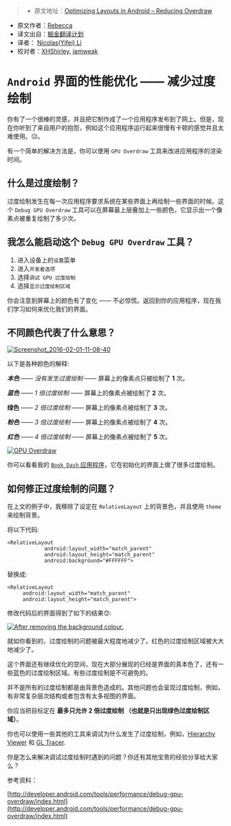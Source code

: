 > * 原文地址：[Optimizing Layouts in Android – Reducing Overdraw](http://riggaroo.co.za/optimizing-layouts-in-android-reducing-overdraw/)
* 原文作者：[Rebecca](https://riggaroo.co.za/female-android-developer/)
* 译文出自：[掘金翻译计划](https://github.com/xitu/gold-miner)
* 译者： [Nicolas(Yifei) Li](https://github.com/yifili09)
* 校对者：[XHShirley](https://github.com/XHShirley), [jamweak](https://github.com/jamweak)

# `Android` 界面的性能优化 —— 减少过度绘制

你有了一个很棒的灵感，并且把它制作成了一个应用程序发布到了网上。但是，现在你听到了来自用户的抱怨，例如这个应用程序运行起来很慢有卡顿的感觉并且太难使用。:disappointed_relieved:。

有一个简单的解决方法是，你可以使用 `GPU Overdraw` 工具来改进应用程序的渲染时间。

## 什么是过度绘制？

过度绘制发生在每一次应用程序要求系统在某些界面上再绘制一些界面的时候。这个 `Debug GPU Overdraw` 工具可以在屏幕最上层叠加上一些颜色，它显示出一个像素点被重复绘制了多少次。

## 我怎么能启动这个 `Debug GPU Overdraw` 工具？

1. 进入设备上的`设置`菜单
2. 进入`开发者选项`
3. 选择`调试 GPU 过度绘制`
4. 选择`显示过度绘制区域`

你会注意到屏幕上的颜色有了变化 —— 不必惊慌。返回到你的应用程序，现在我们学习如何来优化我们的界面。

## 不同颜色代表了什么意思？

[![Screenshot_2016-02-01-11-08-40](https://i1.wp.com/riggaroo.co.za/wp-content/uploads/2016/02/Screenshot_2016-02-01-11-08-40.png?resize=576%2C1024&ssl=1)
](https://i1.wp.com/riggaroo.co.za/wp-content/uploads/2016/02/Screenshot_2016-02-01-11-08-40.png?resize=576%2C1024&ssl=1)

以下是各种颜色的解释:

_**本色**_ —— _没有发生过度绘制_ —— 屏幕上的像素点只被绘制了 **1** 次。

**_蓝色_** —— _1 倍过度绘制_ —— 屏幕上的像素点被绘制了 **2** 次。

**绿色** —— _2 倍过度绘制_ —— 屏幕上的像素点被绘制了 **3** 次。

_**粉色**_ —— _3 倍过度绘制_ —— 屏幕上的像素点被绘制了 **4** 次。

_**红色**_ —— _4 倍过度绘制_ —— 屏幕上的像素点被绘制了 **5** 次。

[![GPU Overdraw](http://i1.wp.com/riggaroo.co.za/wp-content/uploads/2016/02/Screen-Shot-2016-02-10-at-6.40.42-PM.png?resize=150%2C150%20150w,%20http://i1.wp.com/riggaroo.co.za/wp-content/uploads/2016/02/Screen-Shot-2016-02-10-at-6.40.42-PM.png?resize=50%2C50%2050w)](http://i1.wp.com/riggaroo.co.za/wp-content/uploads/2016/02/Screen-Shot-2016-02-10-at-6.40.42-PM.png)

你可以看看我的 [`Book Dash` 应用程序](http://riggaroo.co.za/portfolio/book-dash-android-app/)，它在初始化的界面上做了很多过度绘制。

## 如何修正过度绘制的问题？

在上文的例子中，我移除了设定在 `RelativeLayout` 上的背景色，并且使用 `theme` 来绘制背景。

将以下代码:

```
<RelativeLayout
            android:layout_width="match_parent"
            android:layout_height="match_parent"
            android:background="#FFFFFF">

```

替换成:


```
<RelativeLayout
     android:layout_width="match_parent"
     android:layout_height="match_parent">
```


修改代码后的界面得到了如下的结果😊:

[![After removing the background colour.](https://i1.wp.com/riggaroo.co.za/wp-content/uploads/2016/02/Screenshot_2016-02-01-11-20-08.png?resize=576%2C1024&ssl=1)
](https://i1.wp.com/riggaroo.co.za/wp-content/uploads/2016/02/Screenshot_2016-02-01-11-20-08.png)

就如你看到的，过度绘制的问题被最大程度地减少了。红色的过度绘制区域被大大地减少了。

这个界面还有继续优化的空间，现在大部分展现的已经是界面的真本色了，还有一些蓝色的过度绘制区域。有些过度绘制是不可避免的。

并不是所有的过度绘制都是由背景色造成的。其他问题也会呈现过度绘制，例如，有非常复杂层次结构或者包含有太多视图的界面。

你应当把目标定在 **最多只允许 2 倍过度绘制 （也就是只出现绿色过度绘制区域）**。

你也可以使用一些其他的工具来调试为什么发生了过度绘制，例如，[Hierarchy Viewer](http://developer.android.com/tools/performance/hierarchy-viewer/index.html) 和 [GL Tracer](http://developer.android.com/tools/help/gltracer.html).

你是怎么来解决调试过度绘制时遇到的问题？你还有其他宝贵的经验分享给大家么？

参考资料：

[http://developer.android.com/tools/performance/debug-gpu-overdraw/index.html](http://developer.android.com/tools/performance/debug-gpu-overdraw/index.html)




